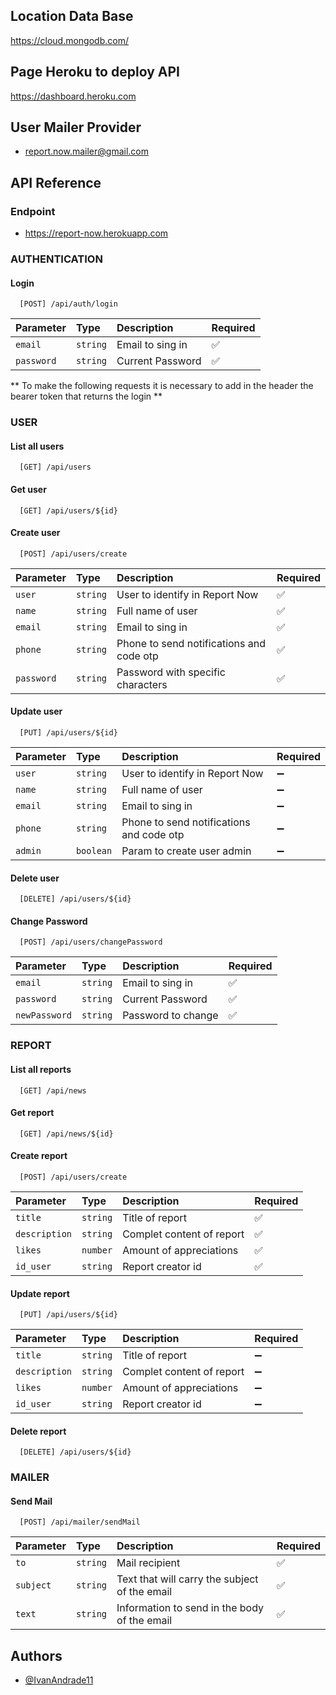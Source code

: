 ## Location Data Base
https://cloud.mongodb.com/

## Page Heroku to deploy API 
https://dashboard.heroku.com

## User Mailer Provider
* report.now.mailer@gmail.com

## API Reference

### Endpoint
* https://report-now.herokuapp.com

### AUTHENTICATION

#### Login

```http
  [POST] /api/auth/login
```

| Parameter | Type     | Description                       | Required           |
| :-------- | :------- | :-------------------------------- | :----------------- |
| `email`   | `string` | Email to sing in | :white_check_mark: |
| `password` | `string` | Current Password | :white_check_mark: |

** To make the following requests it is necessary to add in the header the bearer token that returns the login **
### USER

#### List all users

```http
  [GET] /api/users
```

#### Get user

```http
  [GET] /api/users/${id}
```

#### Create user

```http
  [POST] /api/users/create
```

| Parameter | Type     | Description                       | Required           |
| :-------- | :------- | :-------------------------------- | :----------------- |
| `user`    | `string` | User to identify in Report Now | :white_check_mark: |
| `name`    | `string` | Full name of user | :white_check_mark: |
| `email`   | `string` | Email to sing in | :white_check_mark: |
| `phone`   | `string` | Phone to send notifications and code otp | :white_check_mark: |
| `password`| `string` | Password with specific characters | :white_check_mark: |

#### Update user

```http
  [PUT] /api/users/${id}
```

| Parameter | Type     | Description                       | Required           |
| :-------- | :------- | :-------------------------------- | :----------------- |
| `user`    | `string` | User to identify in Report Now | :heavy_minus_sign: |
| `name`    | `string` | Full name of user | :heavy_minus_sign: |
| `email`   | `string` | Email to sing in | :heavy_minus_sign: |
| `phone`   | `string` | Phone to send notifications and code otp | :heavy_minus_sign: |
| `admin`   | `boolean`| Param to create user admin |:heavy_minus_sign: |

#### Delete user

```http
  [DELETE] /api/users/${id}
```

#### Change Password

```http
  [POST] /api/users/changePassword
```

| Parameter | Type     | Description                       | Required           |
| :-------- | :------- | :-------------------------------- | :----------------- |
| `email`   | `string` | Email to sing in | :white_check_mark: |
| `password` | `string` | Current Password | :white_check_mark: |
| `newPassword` | `string` | Password to change | :white_check_mark: |

### REPORT

#### List all reports

```http
  [GET] /api/news
```

#### Get report

```http
  [GET] /api/news/${id}
```

#### Create report

```http
  [POST] /api/users/create
```

| Parameter | Type     | Description                       | Required           |
| :-------- | :------- | :-------------------------------- | :----------------- |
| `title`   | `string` | Title of report | :white_check_mark: |
| `description`    | `string` | Complet content of report | :white_check_mark: |
| `likes`   | `number` | Amount of appreciations | :white_check_mark: |
| `id_user`   | `string` | Report creator id | :white_check_mark: |

#### Update report

```http
  [PUT] /api/users/${id}
```

| Parameter | Type     | Description                       | Required           |
| :-------- | :------- | :-------------------------------- | :----------------- |
| `title`   | `string` | Title of report | :heavy_minus_sign: |
| `description`    | `string` | Complet content of report | :heavy_minus_sign: |
| `likes`   | `number` | Amount of appreciations | :heavy_minus_sign: |
| `id_user`   | `string` | Report creator id | :heavy_minus_sign: |

#### Delete report

```http
  [DELETE] /api/users/${id}
```

### MAILER

#### Send Mail

```http
  [POST] /api/mailer/sendMail
```

| Parameter | Type     | Description                       | Required           |
| :-------- | :------- | :-------------------------------- | :----------------- |
| `to`   | `string` | Mail recipient | :white_check_mark: |
| `subject`    | `string` | Text that will carry the subject of the email | :white_check_mark: |
| `text`   | `string` | Information to send in the body of the email | :white_check_mark: |

## Authors

- [@IvanAndrade11](https://github.com/IvanAndrade11)

